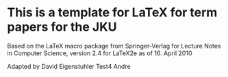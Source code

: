 # This is a template for LaTeX for term papers for the JKU

Based on the LaTeX macro package from Springer-Verlag for Lecture Notes in Computer Science, version 2.4 for LaTeX2e as of 16. April 2010   

Adapted by David Eigenstuhler
Test4 Andre 
